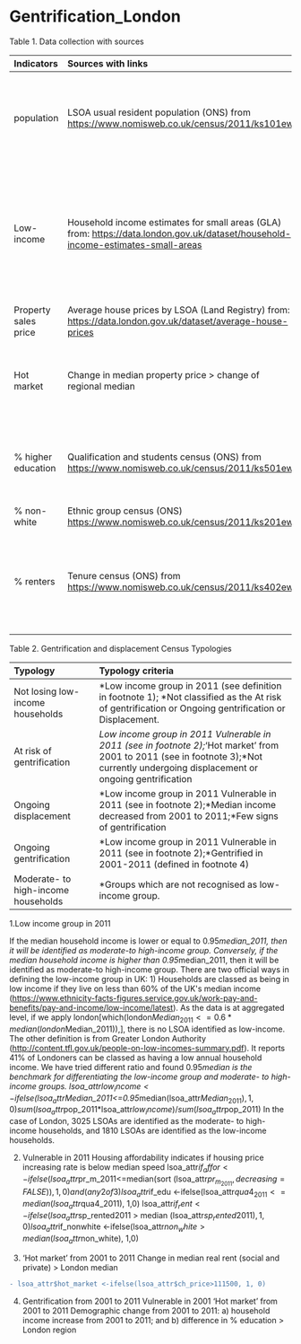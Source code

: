 # Gentrification_London
Table 1. Data collection with sources

| Indicators      | Sources with links        | Note             |
| :----------------    |:------------------------| :----------------| 
| population    | LSOA usual resident population (ONS) from https://www.nomisweb.co.uk/census/2011/ks101ew| 2001 and 2011 LOSA usual resident population data is used.|
| Low-income       |Household income estimates for small areas (GLA) from:  https://data.london.gov.uk/dataset/household-income-estimates-small-areas      |  The low-income group is defined as the household income less than 80% of the median of household income. | 
| Property sales price | Average house prices by LSOA (Land Registry) from:  https://data.london.gov.uk/dataset/average-house-prices  | Using the median value   |
| Hot market         |Change in median property price > change of regional median |1 indicate it is hot market, i.e. has a higher increase rate.|
| % higher education  |Qualification and students census (ONS) from https://www.nomisweb.co.uk/census/2011/ks501ew | The percentage of residents achieving NVQ level 4 or above. |
| % non-white        |Ethnic group census (ONS) https://www.nomisweb.co.uk/census/2011/ks201ew | 1-%white popultion|
| % renters          |Tenure census (ONS) from https://www.nomisweb.co.uk/census/2011/ks402ew | The % renters are the sum of % social housing renters and % private housing renters.|



Table 2. Gentrification and displacement Census Typologies

| Typology      | Typology criteria       |
| :--------------|:-------------------|
| Not losing low-income households | *Low income group in 2011 (see definition in footnote 1); *Not classified as the At risk of gentrification or Ongoing gentrification or Displacement. |
| At risk of gentrification   |*Low income group in 2011 Vulnerable in 2011 (see in footnote 2);*‘Hot market’ from 2001 to 2011 (see in footnote 3);*Not currently undergoing displacement or ongoing gentrification|
| Ongoing displacement   |*Low income group in 2011 Vulnerable in 2011 (see in footnote 2);*Median income decreased from 2001 to 2011;*Few signs of gentrification|
| Ongoing gentrification   |*Low income group in 2011 Vulnerable in 2011 (see in footnote 2);*Gentrified in 2001-2011 (defined in footnote 4)|
| Moderate- to high-income households   |*Groups which are not recognised as low-income group.|

1.Low income group in 2011

If the median household income is lower or equal to 0.95*median_2011, then it will be identified as moderate-to high-income group. Conversely, if the median household income is higher than 0.95*median_2011, then it will be identified as moderate-to high-income group. 
There are two official ways in defining the low-income group in UK: 1) Households are classed as being in low income if they live on less than 60% of the UK's median income (https://www.ethnicity-facts-figures.service.gov.uk/work-pay-and-benefits/pay-and-income/low-income/latest). As the data is at aggregated level, if we apply london[which(london$Median_2011<=0.6*median (london$Median_2011)),], there is no LSOA identified as low-income. The other definition is from Greater London Authority (http://content.tfl.gov.uk/people-on-low-incomes-summary.pdf). It reports 41% of Londoners can be classed as having a low annual household income.  We have tried different ratio and found 0.95*median is the benchmark for differentiating the low-income group and moderate- to high-income groups. 
lsoa_attr$low_income <-ifelse(lsoa_attr$Median_2011<=0.95*median(lsoa_attr$Median_2011), 1,0)
sum(lsoa_attr$pop_2011*lsoa_attr$low_income)/sum(lsoa_attr$pop_2011)
In the case of London, 3025 LSOAs are identified as the moderate- to high-income households, and 1810 LSOAs are identified as the low-income households.

2. Vulnerable in 2011
Housing affordability indicates if housing price increasing rate is below median speed
lsoa_attr$if_affor <-ifelse(lsoa_attr$pr_m_2011<=median(sort (lsoa_attr$pr_m_2011, decreasing=FALSE)), 1,0)
and (any 2 of 3) 
% higher education < London median 
% renters > London median
% non-white > London median
lsoa_attr$if_edu <-ifelse(lsoa_attr$qua4_2011<= median(lsoa_attr$qua4_2011), 1,0)
lsoa_attr$if_rent <-ifelse(lsoa_attr$sp_rented2011 > median (lsoa_attr$sp_rented2011), 1,0)
lsoa_attr$if_nonwhite <-ifelse(lsoa_attr$non_white > median (lsoa_attr$non_white), 1,0)

 3. ‘Hot market’ from 2001 to 2011
Change in median real rent (social and private) > London median 
```diff
- lsoa_attr$hot_market <-ifelse(lsoa_attr$ch_price>111500, 1, 0)
```


4. Gentrification from 2001 to 2011
Vulnerable in 2001
‘Hot market’ from 2001 to 2011
Demographic change from 2001 to 2011: a) household income increase from 2001 to 2011; and b) difference in % education  > London region

